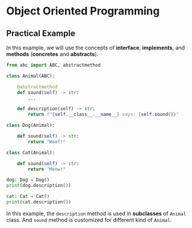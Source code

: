 # Object Oriented Programming

## Practical Example

In this example, we will use the concepts of **interface**, **implements**, and **methods** (**concretes** and **abstracts**).

```python
from abc import ABC, abstractmethod

class Animal(ABC):

    @abstractmethod
    def sound(self) -> str:
        ...

    def description(self) -> str:
        return f"{self.__class__.__name__} says: {self.sound()}"

class Dog(Animal):

    def sound(self) -> str:
        return "Woof!"

class Cat(Animal):

    def sound(self) -> str:
        return "Meow!"

dog: Dog = Dog()
print(dog.description())

cat: Cat = Cat()
print(cat.description())

```

In this example, the `description` method is used in **subclasses** of `Animal` class. And `sound` method is customized for different kind of `Animal`.
